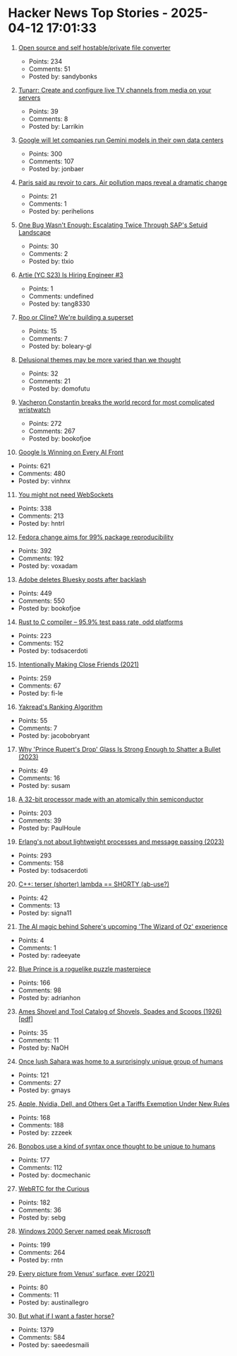# Hacker News Top Stories - 2025-04-12 17:01:33

1. [Open source and self hostable/private file converter](https://vert.sh)
   - Points: 234
   - Comments: 51
   - Posted by: sandybonks

2. [Tunarr: Create and configure live TV channels from media on your servers](https://tunarr.com/)
   - Points: 39
   - Comments: 8
   - Posted by: Larrikin

3. [Google will let companies run Gemini models in their own data centers](https://www.cnbc.com/2025/04/09/google-will-let-companies-run-gemini-models-in-their-own-data-centers.html)
   - Points: 300
   - Comments: 107
   - Posted by: jonbaer

4. [Paris said au revoir to cars. Air pollution maps reveal a dramatic change](https://www.washingtonpost.com/climate-solutions/2025/04/12/air-pollution-paris-health-cars/)
   - Points: 21
   - Comments: 1
   - Posted by: perihelions

5. [One Bug Wasn't Enough: Escalating Twice Through SAP's Setuid Landscape](https://www.anvilsecure.com/blog/one-bug-wasnt-enough-escalating-twice-through-saps-setuid-landscape.html)
   - Points: 30
   - Comments: 2
   - Posted by: tlxio

6. [Artie (YC S23) Is Hiring Engineer #3](https://www.ycombinator.com/companies/artie/jobs/7kGvDVC-founding-product-engineer)
   - Points: 1
   - Comments: undefined
   - Posted by: tang8330

7. [Roo or Cline? We're building a superset](https://blog.kilocode.ai/p/roo-or-cline-were-building-a-superset)
   - Points: 15
   - Comments: 7
   - Posted by: boleary-gl

8. [Delusional themes may be more varied than we thought](https://www.bps.org.uk/research-digest/delusional-themes-may-be-more-varied-we-thought)
   - Points: 32
   - Comments: 21
   - Posted by: domofutu

9. [Vacheron Constantin breaks the world record for most complicated wristwatch](https://www.hodinkee.com/articles/introducing-vacheron-constantin-les-cabinotiers-solaria)
   - Points: 272
   - Comments: 267
   - Posted by: bookofjoe

10. [Google Is Winning on Every AI Front](https://www.thealgorithmicbridge.com/p/google-is-winning-on-every-ai-front)
   - Points: 621
   - Comments: 480
   - Posted by: vinhnx

11. [You might not need WebSockets](https://hntrl.io/posts/you-dont-need-websockets/)
   - Points: 338
   - Comments: 213
   - Posted by: hntrl

12. [Fedora change aims for 99% package reproducibility](https://lwn.net/Articles/1014979/)
   - Points: 392
   - Comments: 192
   - Posted by: voxadam

13. [Adobe deletes Bluesky posts after backlash](https://petapixel.com/2025/04/10/adobe-deletes-bluesky-posts-after-furious-backlash/)
   - Points: 449
   - Comments: 550
   - Posted by: bookofjoe

14. [Rust to C compiler – 95.9% test pass rate, odd platforms](https://fractalfir.github.io/generated_html/cg_clr_odd_platforms.html)
   - Points: 223
   - Comments: 152
   - Posted by: todsacerdoti

15. [Intentionally Making Close Friends (2021)](https://www.neelnanda.io/blog/43-making-friends)
   - Points: 259
   - Comments: 67
   - Posted by: fi-le

16. [Yakread's Ranking Algorithm](https://obryant.dev/p/yakread-algorithm/)
   - Points: 55
   - Comments: 7
   - Posted by: jacobobryant

17. [Why 'Prince Rupert's Drop' Glass Is Strong Enough to Shatter a Bullet (2023)](https://www.popularmechanics.com/science/a40008994/why-the-prince-ruperts-drop-is-so-strong/)
   - Points: 49
   - Comments: 16
   - Posted by: susam

18. [A 32-bit processor made with an atomically thin semiconductor](https://arstechnica.com/science/2025/04/researchers-build-a-risc-v-processor-using-a-2d-semiconductor/)
   - Points: 203
   - Comments: 39
   - Posted by: PaulHoule

19. [Erlang's not about lightweight processes and message passing (2023)](https://stevana.github.io/erlangs_not_about_lightweight_processes_and_message_passing.html)
   - Points: 293
   - Comments: 158
   - Posted by: todsacerdoti

20. [C++: terser (shorter) lambda == SHORTY (ab-use?)](https://github.com/hanickadot/shorty)
   - Points: 42
   - Comments: 13
   - Posted by: signa11

21. [The AI magic behind Sphere's upcoming 'The Wizard of Oz' experience](https://blog.google/products/google-cloud/sphere-wizard-of-oz/)
   - Points: 4
   - Comments: 1
   - Posted by: radeeyate

22. [Blue Prince is a roguelike puzzle masterpiece](https://mssv.net/2025/04/07/a-puzzle-designer-on-blue-prince-a-roguelike-puzzle-masterpiece/)
   - Points: 166
   - Comments: 98
   - Posted by: adrianhon

23. [Ames Shovel and Tool Catalog of Shovels, Spades and Scoops (1926) [pdf]](https://stonehill-website.s3.amazonaws.com/files/resources/1926-ames-catalog-2.pdf)
   - Points: 35
   - Comments: 11
   - Posted by: NaOH

24. [Once lush Sahara was home to a surprisingly unique group of humans](https://www.sciencealert.com/once-lush-sahara-was-home-to-a-surprisingly-unique-group-of-humans)
   - Points: 121
   - Comments: 27
   - Posted by: gmays

25. [Apple, Nvidia, Dell, and Others Get a Tariffs Exemption Under New Rules](https://www.barrons.com/articles/tariffs-exclusions-exemptions-apple-nvidia-dell-smartphones-pcs-b2e069ff)
   - Points: 168
   - Comments: 188
   - Posted by: zzzeek

26. [Bonobos use a kind of syntax once thought to be unique to humans](https://www.newscientist.com/article/2474993-bonobos-use-a-kind-of-syntax-once-thought-to-be-unique-to-humans/)
   - Points: 177
   - Comments: 112
   - Posted by: docmechanic

27. [WebRTC for the Curious](https://webrtcforthecurious.com)
   - Points: 182
   - Comments: 36
   - Posted by: sebg

28. [Windows 2000 Server named peak Microsoft](https://www.theregister.com/2025/04/11/windows_2000_best_microsoft/)
   - Points: 199
   - Comments: 264
   - Posted by: rntn

29. [Every picture from Venus' surface, ever (2021)](https://www.planetary.org/articles/every-picture-from-venus-surface-ever)
   - Points: 80
   - Comments: 11
   - Posted by: austinallegro

30. [But what if I want a faster horse?](https://rakhim.exotext.com/but-what-if-i-really-want-a-faster-horse)
   - Points: 1379
   - Comments: 584
   - Posted by: saeedesmaili

